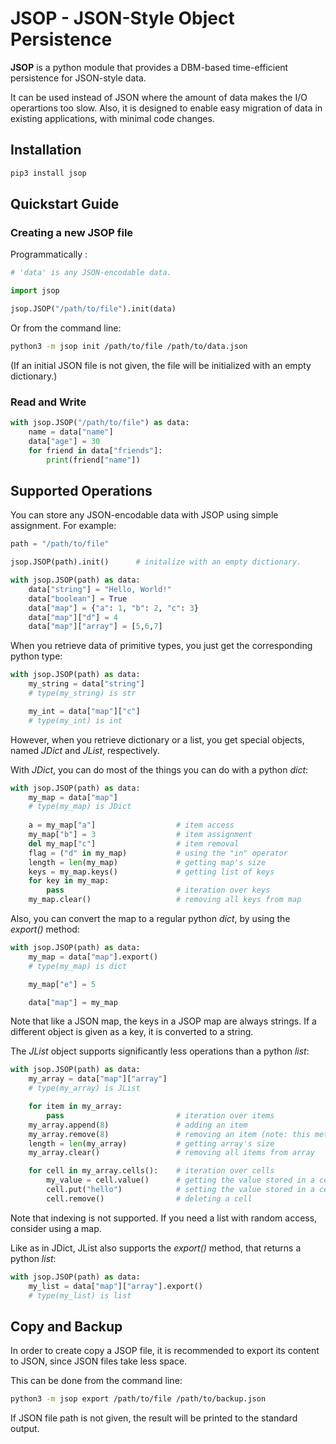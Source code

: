 # JSOP - JSON-Style Object Persistence

**JSOP** is a python module that provides a DBM-based time-efficient persistence for JSON-style data.

It can be used instead of JSON where the amount of data makes the I/O operartions too slow. Also, it is designed to enable easy migration of data in existing applications, with minimal code changes.

## Installation

```bash
pip3 install jsop
```

## Quickstart Guide

### Creating a new JSOP file

Programmatically :

```python
# 'data' is any JSON-encodable data.

import jsop

jsop.JSOP("/path/to/file").init(data)
```

Or from the command line:

```bash
python3 -m jsop init /path/to/file /path/to/data.json
```

(If an initial JSON file is not given, the file will be initialized with an empty dictionary.)

### Read and Write

```python
with jsop.JSOP("/path/to/file") as data:
    name = data["name"]
    data["age"] = 30
    for friend in data["friends"]:
        print(friend["name"])
```

## Supported Operations

You can store any JSON-encodable data with JSOP using simple assignment. For example:

```python
path = "/path/to/file"

jsop.JSOP(path).init()      # initalize with an empty dictionary.

with jsop.JSOP(path) as data:
    data["string"] = "Hello, World!"
    data["boolean"] = True
    data["map"] = {"a": 1, "b": 2, "c": 3}
    data["map"]["d"] = 4
    data["map"]["array"] = [5,6,7]
```

When you retrieve data of primitive types, you just get the corresponding python type:

```python
with jsop.JSOP(path) as data:
    my_string = data["string"]
    # type(my_string) is str

    my_int = data["map"]["c"]
    # type(my_int) is int
```

However, when you retrieve dictionary or a list, you get special objects, named *JDict* and *JList*, respectively.

With *JDict*, you can do most of the things you can do with a python *dict*:

```python
with jsop.JSOP(path) as data:
    my_map = data["map"]
    # type(my_map) is JDict
    
    a = my_map["a"]                  # item access
    my_map["b"] = 3                  # item assignment
    del my_map["c"]                  # item removal
    flag = ("d" in my_map)           # using the "in" operator
    length = len(my_map)             # getting map's size
    keys = my_map.keys()             # getting list of keys
    for key in my_map:
        pass                         # iteration over keys
    my_map.clear()                   # removing all keys from map
```

Also, you can convert the map to a regular python *dict*, by using the *export()* method:

```python
with jsop.JSOP(path) as data:
    my_map = data["map"].export()
    # type(my_map) is dict

    my_map["e"] = 5

    data["map"] = my_map
```

Note that like a JSON map, the keys in a JSOP map are always strings. If a different object is given as a key, it is converted to a string.

The *JList* object supports significantly less operations than a python *list*:

```python
with jsop.JSOP(path) as data:
    my_array = data["map"]["array"]
    # type(my_array) is JList

    for item in my_array:
        pass                         # iteration over items
    my_array.append(8)               # adding an item
    my_array.remove(8)               # removing an item (note: this method actually iterates over all items)
    length = len(my_array)           # getting array's size
    my_array.clear()                 # removing all items from array

    for cell in my_array.cells():    # iteration over cells
        my_value = cell.value()      # getting the value stored in a cell
        cell.put("hello")            # setting the value stored in a cell
        cell.remove()                # deleting a cell

```

Note that indexing is not supported. If you need a list with random access, consider using
a map.

Like as in JDict, JList also supports the *export()* method, that returns a python *list*:

```python
with jsop.JSOP(path) as data:
    my_list = data["map"]["array"].export()
    # type(my_list) is list
```

## Copy and Backup

In order to create copy a JSOP file, it is recommended to export its content to JSON, since JSON files take less space.

This can be done from the command line:

```bash
python3 -m jsop export /path/to/file /path/to/backup.json
```

If JSON file path is not given, the result will be printed to the standard output.
